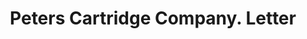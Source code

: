 ---
doi: 10.7916/D8HM6MJS
date_other: '1906'
date_other_textual: '1906'
form: correspondence
genre:
- Letters (correspondence)
name:
- Peters Cartridge Company
object_in_context_url: https://biggert.cul.columbia.edu/items/view/ave_biggert_01267
subject_hierarchical_geographic:
- Cincinnati, Ohio, United States
subject_name:
- Peters Cartridge Company
title: Peters Cartridge Company. Letter
sort_title: Peters Cartridge Company. Letter
call_number: ave_biggert_01267
coordinates:
- 39.1,-84.51666666666667
pid: ave_biggert_01267
identifiers: ave_biggert_01267
thumbnail: https://derivativo-1.library.columbia.edu/iiif/2/ldpd:343191/full/!256,256/0/native.jpg
permalink: "/biggert/ave_biggert_01267/"
layout: iiif-image-page
---